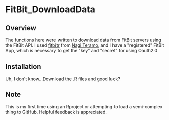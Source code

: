 # FitBit_DownloadData

## Overview

The functions here were written to download data from FitBit servers using the FitBit API. I used [fitbitr](https://github.com/teramonagi/fitbitr) from [Nagi Teramo](https://github.com/teramonagi), and I have a "registered" FitBit App, which is necessary to get the "key" and "secret" for using Oauth2.0

## Installation

Uh, I don't know...Download the .R files and good luck?

## Note

This is my first time using an Rproject or attempting to load a semi-complex thing to GitHub. Helpful feedback is appreciated.